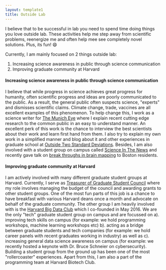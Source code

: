 ```yaml
---
layout: template1
title: Outside Lab
---
```


I believe that to be successful in lab you need to spend time doing things you love outside lab. These activities help me step away from scientific problems, reenergize me and often help mee see completely novel solutions. Plus, its fun! :smile:

Currently, I am mainly focused on 2 things outside lab:

1. Increasing science awareness in public through science communication
2. Improving graduate community at Harvard

#### **Increasing science awareness in public through science communication**
I believe that while progress in science achieves great progress for humanity, often scientific progress and ideas are poorly communicated to the public. As a result, the general public often suspects science, "experts" and dismisses scientific claims. Climate change, trade, vaccines are all excellent examples of this phenomenon. To help change this, I work as a science writer for [The Munich Eye](http://themunicheye.com/global_scripts/contributors/index.php?contributor=Chinmay%20Shukla) where I explain recent cutting edge research to the common public in an easy to understand manner. An excellent perk of this work is the chance to interview the best scientists about their work and learn first hand from them. I also try to explain my own work in a simplified manner and blog about it and other experiences in graduate school at [Outside Two Standard Deviations](https://outsidetwostandarddeviations.wordpress.com). Besides, I am also involved with a student group on campus called [Science In The News](http://sitn.hms.harvard.edu) and recently gave talk on [break throughs in brain mapping](https://www.youtube.com/watch?v=QwEuoPkcOUA) to Boston residents.

#### **Improving graduate community at Harvard**
I am actively involved with many different graduate student groups at Harvard. Currently, I serve as [Treasurer of Graduate Student Council](http://gsc.fas.harvard.edu/people/chinmay-shukla) where my role involves managing the budget of the council and awarding grants to other student groups. One of the most fun parts of this job is a chance to have breakfast with various Harvard deans once a month and advocate on behalf of the graduate community. The other group I am heavily involved with is the [Harvard Big Data Club](www.harvardbigdata.com) which I co-founded in May 2016. We are the only "tech" graduate student group on campus and are focussed on a). improving tech skills on campus (for example: we hold programming workshops, machine learning workshops etc) b). acting as a bridge between graduate students and tech companies (for example: we hold career panels with recent graduates working in industry) as well as c). increasing general data science awareness on campus (for example: we recently hosted a keynote with Dr. Bruce Schneier on cybersecurity). Building a student group from the ground up has been one of the most "rollercoaster" experiences. Apart from this, I am also a part of the programming team at Harvard Biotech Club. 